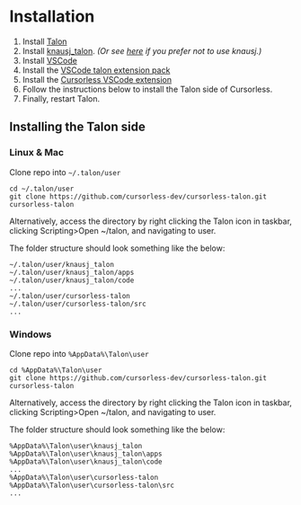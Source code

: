 # Installation

1. Install [Talon](https://talonvoice.com/)
2. Install [knausj_talon](https://github.com/knausj85/knausj_talon).
   _(Or see [here](https://github.com/cursorless-dev/cursorless/wiki/Talon-home-requirements) if you prefer not to use knausj.)_
3. Install [VSCode](https://code.visualstudio.com/)
4. Install the [VSCode talon extension pack](https://marketplace.visualstudio.com/items?itemName=pokey.talon)
5. Install the [Cursorless VSCode extension](https://marketplace.visualstudio.com/items?itemName=pokey.cursorless)
6. Follow the instructions below to install the Talon side of Cursorless.
7. Finally, restart Talon.

## Installing the Talon side

### Linux & Mac

Clone repo into `~/.talon/user`

```insert code:
cd ~/.talon/user
git clone https://github.com/cursorless-dev/cursorless-talon.git cursorless-talon
```

Alternatively, access the directory by right clicking the Talon icon in taskbar, clicking Scripting>Open ~/talon, and navigating to user.

The folder structure should look something like the below:

```insert code:
~/.talon/user/knausj_talon
~/.talon/user/knausj_talon/apps
~/.talon/user/knausj_talon/code
...
~/.talon/user/cursorless-talon
~/.talon/user/cursorless-talon/src
...
```

### Windows

Clone repo into `%AppData%\Talon\user`

```insert code:
cd %AppData%\Talon\user
git clone https://github.com/cursorless-dev/cursorless-talon.git cursorless-talon
```

Alternatively, access the directory by right clicking the Talon icon in taskbar, clicking Scripting>Open ~/talon, and navigating to user.

The folder structure should look something like the below:

```insert code:
%AppData%\Talon\user\knausj_talon
%AppData%\Talon\user\knausj_talon\apps
%AppData%\Talon\user\knausj_talon\code
...
%AppData%\Talon\user\cursorless-talon
%AppData%\Talon\user\cursorless-talon\src
...
```
